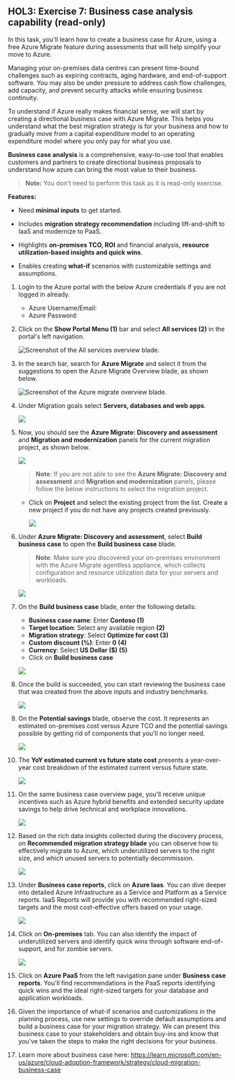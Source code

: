 ## HOL3: Exercise 7: Business case analysis capability (read-only)

In this task, you'll learn how to create a business case for Azure, using a free Azure Migrate feature during assessments that will help simplify your move to Azure.

Managing your on-premises data centres can present time-bound challenges such as expiring contracts, aging hardware, and end-of-support software. You may also be under pressure to address cash flow challenges, add capacity, and prevent security attacks while ensuring business continuity.

To understand if Azure really makes financial sense, we will start by creating a directional business case with Azure Migrate. This helps you understand what the best migration strategy is for your business and how to gradually move from a capital expenditure model to an operating expenditure model where you only pay for what you use.

**Business case analysis** is a comprehensive, easy-to-use tool that enables customers and partners to create directional business proposals to understand how azure can bring the most value to their business.

> **Note:** You don't need to perform this task as it is read-only exercise.

**Features:**

- Need **minimal inputs** to get started.

- Includes **migration strategy recommendation** including lift-and-shift to IaaS and modernize to PaaS.

- Highlights **on-premises TCO, ROI** and financial analysis, **resource utilization-based insights and quick wins**.

- Enables creating **what-if** scenarios with customizable settings and assumptions.


1. Login to the Azure portal with the below Azure credentials if you are not logged in already.

    * Azure Username/Email: <inject key="AzureAdUserEmail"></inject> 
    * Azure Password: <inject key="AzureAdUserPassword"></inject>

2. Click on the **Show Portal Menu (1)** bar and select **All services (2)** in the portal's left navigation.
 
    ![Screenshot of the All services overview blade.](Images/Allservices.png)

3. In the search bar, search for **Azure Migrate** and select it from the suggestions to open the Azure Migrate Overview blade, as shown below. 
 
    ![Screenshot of the Azure migrate overview blade.](Images/Azmigrate.png)

4. Under Migration goals select **Servers, databases and web apps**.

    ![](Images/azuremigrate-1.png)

5. Now, you should see the **Azure Migrate: Discovery and assessment** and **Migration and modernization** panels for the current migration project, as shown below.

    ![](Images/upd-E1T1S5_1.png)
    
    >**Note**: If you are not able to see the **Azure Migrate: Discovery and assessment** and **Migration and modernization** panels, please follow the below instructions to select the migration project.

     - Click on **Project** and select the existing project from the list. Create a new project if you do not have any projects created previously.

        ![](Images/E1T1S5_.png)
        
6. Under **Azure Migrate: Discovery and assessment**, select **Build business case** to open the **Build business case** blade. 

    >**Note**: Make sure you discovered your on-premises environment with the Azure Migrate agentless appliance, which collects configuration and resource utilization data for your servers and workloads.

     ![](Images/azure_migrate1.png)
    
7. On the **Build business case** blade, enter the following details:
   
   - **Business case name**: Enter **Contoso (1)**
   - **Target location**: Select any available region **(2)**
   - **Migration strategy**: Select **Optimize for cost (3)**
   - **Custom discount (%)**: Enter **0 (4)**
   - **Currency**: Select **US Dollar ($) (5)**
   - Click on **Build business case**

     
    
    ![](Images/azure_migrate2.png)
   
8. Once the build is succeeded, you can start reviewing the business case that was created from the above inputs and industry benchmarks.

     ![](Images/azure_migrate3.png)
   
9. On the **Potential savings** blade, observe the cost. It represents an estimated on-premises cost versus Azure TCO and the potential savings possible by getting rid of components that you'll no longer need. 

     ![](Images/azure_migrate4.png)
   
10. The **YoY estimated current vs future state cost** presents a year-over-year cost breakdown of the estimated current versus future state.

      ![](Images/azure_migrate5.png)
    
11. On the same business case overview page, you'll receive unique incentives such as Azure hybrid benefits and extended security update savings to help drive technical and workplace innovations.

     ![](Images/azure_migrate6.png)
    
12. Based on the rich data insights collected during the discovery process, on **Recommended migration strategy blade** you can observe how to effectively migrate to Azure, which underutilized servers to the right size, and which unused servers to potentially decommission.

     ![](Images/azure_migrate7.png)
   
13. Under **Business case reports**, click on **Azure Iaas**. You can dive deeper into detailed Azure Infrastructure as a Service and Platform as a Service reports. IaaS Reports will provide you with recommended right-sized targets and the most cost-effective offers based on your usage.

     ![](Images/azure_migrate8.png)

14. Click on **On-premises** tab. You can also identify the impact of underutilized servers and identify quick wins through software end-of-support, and for zombie servers.

      ![](Images/azure_migrate9.png)

15. Click on **Azure PaaS** from the left navigation pane under **Business case reports**. You'll find recommendations in the PaaS reports identifying quick wins and the ideal right-sized targets for your database and application workloads.

16. Given the importance of what-if scenarios and customizations in the planning process, use new settings to override default assumptions and build a business case for your migration strategy. We can present this business case to your stakeholders and obtain buy-ins and know that you've taken the steps to make the right decisions for your business.
     
17. Learn more about business case here: https://learn.microsoft.com/en-us/azure/cloud-adoption-framework/strategy/cloud-migration-business-case
